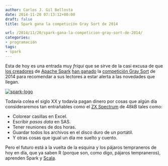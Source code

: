 ```yaml
---
author: Carlos J. Gil Bellosta
date: 2014-11-20 07:13:12+00:00
draft: false
title: Spark gana la competición Gray Sort de 2014

url: /2014/11/20/spark-gana-la-competicion-gray-sort-de-2014/
categories:
- programación
tags:
- spark
---
```


Esta de hoy es una entrada muy _friqui_ que se sirve de la casi excusa de que [los creadores](http://databricks.com/) de [Apache Spark](https://spark.apache.org/) [han ganado](http://databricks.com/blog/2014/11/05/spark-officially-sets-a-new-record-in-large-scale-sorting.html) la [competición Gray Sort](http://sortbenchmark.org/) de 2014 para recomendar a sus lectores a estar alerta a las novedades que llegan.

[![spark-logo](/wp-uploads/2014/11/spark-logo.png#center)
](/wp-uploads/2014/11/spark-logo.png#center)

Todavía colea el siglo XX y todavía pagan dinero por cosas que algún día consideraremos tan entrañables como el [ZX Spectrum](http://en.wikipedia.org/wiki/ZX_Spectrum) de 48kB tales como:

* Colorear casillas en Excel.
* Escribir _pasos data_ en SAS.
* Tener reuniones de dos horas.
* Guardar todos los archivos en el disco duro de un portátil.
* Y otras cosas que igual un día me suelto y cuento.

Pero el futuro está a la vuelta de la esquina y los pájaros tempraneros de hoy en día, que ya saben R (porque son, como digo, pájaros tempraneros), aprenden Spark y [Scala](http://www.scala-lang.org/).
